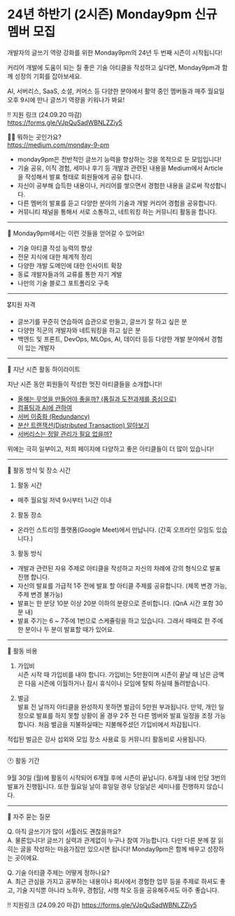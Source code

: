 # 24년 하반기 (2시즌) Monday9pm 신규 멤버 모집

개발자의 글쓰기 역량 강화를 위한 Monday9pm의 24년 두 번째 시즌이 시작됩니다!

커리어 개발에 도움이 되는 질 좋은 기술 아티클을 작성하고 싶다면, Monday9pm과 함께 성장의 기회를 잡아보세요.

AI, 서버리스, SaaS, 소셜, 커머스 등 다양한 분야에서 활약 중인 멤버들과 매주 월요일 오후 9시에 만나 글쓰기 역량을 키워나가 봐요!

‼️ 지원 링크 (24.09.20 마감)\
https://forms.gle/VJpQuSadWBNLZZiy5

🏄‍♀️ 뭐하는 곳인가요?\
https://medium.com/monday-9-pm

- monday9pm은 전반적인 글쓰기 능력을 향상하는 것을 목적으로 둔 모임입니다!
- 기술 공유, 이직 경험, 세미나 후기 등 개발과 관련된 내용을 Medium에서 Article을 작성해서 발표 형태로 회원들에게 공유 합니다.
- 자신이 공부해 습득한 내용이나, 커리어를 쌓으면서 경험한 내용을 글로써 작성합니다.
- 다른 멤버의 발표를 듣고 다양한 분야의 기술과 개발 커리어 경험을 공유합니다.
- 커뮤니티 채널을 통해서 서로 소통하고, 네트워킹 하는 커뮤니티 활동을 합니다.

---

🎯 Monday9pm에서는 이런 것들을 얻어갈 수 있어요!
- 기술 아티클 작성 능력의 향상
- 전문 지식에 대한 체계적 정리
- 다양한 개발 도메인에 대한 인사이트 확장
- 동료 개발자들과의 교류를 통한 자기 계발
- 나만의 기술 블로그 포트폴리오 구축

---

🎖️지원 자격
- 글쓰기를 꾸준히 연습하여 습관으로 만들고, 글쓰기 잘 하고 싶은 분
- 다양한 직군의 개발자와 네트워킹을 하고 싶은 분
- 백엔드 및 프론트, DevOps, MLOps, AI, 데이터 등등 다양한 개발 분야에서 경험이 있는 개발자

---

🌟 지난 시즌 활동 하이라이트

지난 시즌 동안 회원들이 작성한 멋진 아티클들을 소개합니다!
- [올해는 무엇을 만들어야 좋을까? (품질과 도전과제를 중심으로)](https://monday9pm.com/%EC%98%AC%ED%95%B4%EB%8A%94-%EB%AC%B4%EC%97%87%EC%9D%84-%EB%A7%8C%EB%93%A4%EC%96%B4%EC%95%BC-%EC%A2%8B%EC%9D%84%EA%B9%8C-ca02a3281b6e)
- [컴퓨팅과 AI에 관하여](https://monday9pm.com/%EC%BB%B4%ED%93%A8%ED%8C%85%EA%B3%BC-ai%EC%97%90-%EA%B4%80%ED%95%98%EC%97%AC-bf71056bdc1b)
- [서버 이중화 (Redundancy)](https://monday9pm.com/%EC%84%9C%EB%B2%84-%EC%9D%B4%EC%A4%91%ED%99%94-redundancy-bb2112755cd3)
- [분산 트랜잭션(Distributed Transaction) 알아보기](https://monday9pm.com/%EB%B6%84%EC%82%B0-%ED%8A%B8%EB%9E%9C%EC%9E%AD%EC%85%98-distributed-transaction-%EC%95%8C%EC%95%84%EB%B3%B4%EA%B8%B0-d0a10ad5dd53)
- [서버리스는 정말 관리가 필요 없을까?](https://medium.com/monday-9-pm/%EC%84%9C%EB%B2%84%EB%A6%AC%EC%8A%A4%EB%8A%94-%EC%A0%95%EB%A7%90-%EA%B4%80%EB%A6%AC-%ED%95%84%EC%9A%94%EA%B0%80-%EC%97%86%EC%9D%84%EA%B9%8C-dc973c6cfd2c)

위에는 극히 일부이고, 저희 페이지에 다양하고 좋은 아티클들이 더 많이 있습니다!

---

🍻 활동 방식 및 장소 시간

1) 활동 시간
- 매주 월요일 저녁 9시부터 1시간 이내

2) 활동 장소
- 온라인 스트리밍 플랫폼(Google Meet)에서 만납니다. (간혹 오프라인 모임도 있습니다.)

3) 활동 방식
- 개발과 관련된 자유 주제로 아티클을 작성하고 자신의 차례에 강의 형식으로 발표 진행 합니다.
- 자신의 발표를 가급적 1주 전에 발표 할 아티클 주제를 공유합니다. (제목 변경 가능, 주제 변경 불가능)
- 발표는 한 분당 10분 이상 20분 이하의 분량으로 준비합니다. (QnA 시간 포함 30분 내)
- 발표 주기는 6 ~ 7주에 1번으로 스케쥴링을 하고 있습니다. 그래서 때때로 한 주에 한 분이나 두 분이 발표할 때가 있어요.

---

🎫 활동 비용

1. 가입비\
시즌 시작 때 가입비를 내야 합니다. 가입비는 5만원이며 시즌이 끝날 때 남은 금액은 다음 시즌에 이월하거나 잠시 휴식이나 모임에 탈퇴 하실때 돌려받습니다.

2. 벌금\
발표 전 날까지 아티클을 완성하지 못하면 벌금이 5만원 부과됩니다. 만약, 개인 일정으로 발표를 하지 못할 상황이 올 경우 2주 전 다른 멤버와 발표 일정을 조정 가능합니다. 처음 벌금을 지불하실때는 지불해주셨던 가입비에서 차감됩니다.

적립된 벌금은 강사 섭외와 모임 장소 사용료 등 커뮤니티 활동비로 사용됩니다.

---

🕐 활동 기간

9월 30일 (월)에 활동이 시작되어 6개월 후에 시즌이 끝납니다. 6개월 내에 인당 3번의 발표가 진행됩니다. 또한 월요일 날이 휴일일 경우 당일날은 세미나를 진행하지 않습니다.

---

🤔 자주 묻는 질문

Q. 아직 글쓰기가 많이 서툴러도 괜찮을까요?\
A. 물론입니다! 글쓰기 실력과 관계없이 누구나 참여 가능합니다. 다만 다른 분께 잘 읽히는 글을 작성하는 마음가짐만 있으시면 됩니다! Monday9pm은 함께 배우고 성장하는 곳이에요.

Q. 기술 아티클 주제는 어떻게 정하나요?\
A. 최근 관심을 가지고 공부하는 내용이나 회사에서 경험한 업무 등을 주제로 하셔도 좋고, 기술 지식뿐 아니라 노하우, 경험담, 시행 착오 등을 공유해주셔도 아주 좋습니다.

‼️ 지원링크 (24.09.20 마감)
https://forms.gle/VJpQuSadWBNLZZiy5